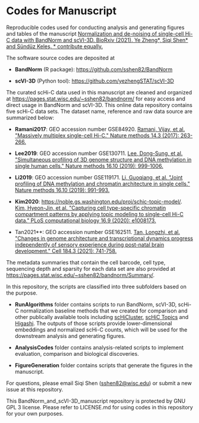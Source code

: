 # Codes for Manuscript

Reproducible codes used for conducting analysis and generating figures and tables of the manuscript [Normalization and de-noising of single-cell Hi-C data with BandNorm and scVI-3D. BioRxiv (2021). Ye Zheng*, Siqi Shen* and Sündüz Keleş. * contribute equally.](https://www.biorxiv.org/content/10.1101/2021.03.10.434870v1)

The software source codes are deposited at

- **BandNorm** (R package): https://github.com/sshen82/BandNorm

- **scVI-3D** (Python tool): https://github.com/yezhengSTAT/scVI-3D

The curated scHi-C data used in this manuscript are cleaned and organized at https://pages.stat.wisc.edu/~sshen82/bandnorm/ for easy access and direct usage in BandNorm and scVI-3D. This online data repository contains five scHi-C data sets. The dataset name, reference and raw data source are summarized below:

- **Ramani2017**: GEO accession number GSE84920. [Ramani, Vijay, et al. "Massively multiplex single-cell Hi-C." Nature methods 14.3 (2017): 263-266.](https://www.nature.com/articles/nmeth.4155)

- **Lee2019**: GEO accession number GSE130711. [Lee, Dong-Sung, et al. "Simultaneous profiling of 3D genome structure and DNA methylation in single human cells." Nature methods 16.10 (2019): 999-1006.](https://www.nature.com/articles/s41592-019-0547-z)

- **Li2019**: GEO accession number GSE119171. [Li, Guoqiang, et al. "Joint profiling of DNA methylation and chromatin architecture in single cells." Nature methods 16.10 (2019): 991-993.](https://www.nature.com/articles/s41592-019-0502-z)

- **Kim2020**: https://noble.gs.washington.edu/proj/schic-topic-model/. [Kim, Hyeon-Jin, et al. "Capturing cell type-specific chromatin compartment patterns by applying topic modeling to single-cell Hi-C data." PLoS computational biology 16.9 (2020): e1008173.](https://journals.plos.org/ploscompbiol/article?id=10.1371/journal.pcbi.1008173)

- Tan2021**: GEO accession number GSE162511. [Tan, Longzhi, et al. "Changes in genome architecture and transcriptional dynamics progress independently of sensory experience during post-natal brain development." Cell 184.3 (2021): 741-758.](https://www.sciencedirect.com/science/article/pii/S0092867420317542)

The metadata summaries that contain the cell barcode, cell type, sequencing depth and sparsity for each data set are also provided at https://pages.stat.wisc.edu/~sshen82/bandnorm/Summary/.

In this repository, the scripts are classified into three subfolders based on the purpose. 

- **RunAlgorithms** folder contains scripts to run BandNorm, scVI-3D, scHi-C normalization baseline methods that we created for comparison and other publically available tools including [scHiCluster](https://github.com/zhoujt1994/scHiCluster), [scHiC Topics](https://github.com/khj3017/schic-topic-model) and [Higashi](https://github.com/ma-compbio/Higashi). The outputs of those scripts provide lower-dimensional embeddings and normalized scHi-C counts, which will be used for the downstream analysis and generating figures.

- **AnalysisCodes** folder contains analysis-related scripts to implement evaluation, comparison and biological discoveries.

- **FigureGeneration** folder contains scripts that generate the figures in the manuscript.

For questions, please email Siqi Shen (sshen82@wisc.edu) or submit a new issue at this repository.

This BandNorm_and_scVI-3D_manuscript repository is protected by GNU GPL 3 license. Please refer to LICENSE.md for using codes in this repository for your own purposes.
